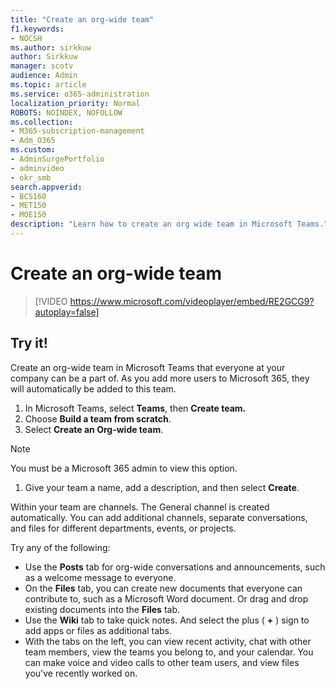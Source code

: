 ```yaml
---
title: "Create an org-wide team"
f1.keywords:
- NOCSH
ms.author: sirkkuw
author: Sirkkuw
manager: scotv
audience: Admin
ms.topic: article
ms.service: o365-administration
localization_priority: Normal
ROBOTS: NOINDEX, NOFOLLOW
ms.collection: 
- M365-subscription-management 
- Adm_O365
ms.custom: 
- AdminSurgePortfolio
- adminvideo
- okr_smb
search.appverid:
- BCS160
- MET150
- MOE150
description: "Learn how to create an org wide team in Microsoft Teams."
---
```


# Create an org-wide team

> [!VIDEO https://www.microsoft.com/videoplayer/embed/RE2GCG9?autoplay=false]

## Try it!

Create an org-wide team in Microsoft Teams that everyone at your company can be a part of. As you add more users to Microsoft 365, they will automatically be added to this team.

1. In Microsoft Teams, select  **Teams**, then **Create team.**
2. Choose  **Build a team from scratch**.
3. Select  **Create an Org-wide team**.

> [!NOTE]
> You must be a Microsoft 365 admin to view this option.

1. Give your team a name, add a description, and then select  **Create**.

Within your team are channels. The General channel is created automatically. You can add additional channels, separate conversations, and files for different departments, events, or projects.

Try any of the following:

- Use the  **Posts** tab for org-wide conversations and announcements, such as a welcome message to everyone.
- On the  **Files** tab, you can create new documents that everyone can contribute to, such as a Microsoft Word document. Or drag and drop existing documents into the  **Files** tab.
- Use the  **Wiki** tab to take quick notes. And select the plus ( **+** ) sign to add apps or files as additional tabs.
- With the tabs on the left, you can view recent activity, chat with other team members, view the teams you belong to, and your calendar. You can make voice and video calls to other team users, and view files you've recently worked on.
